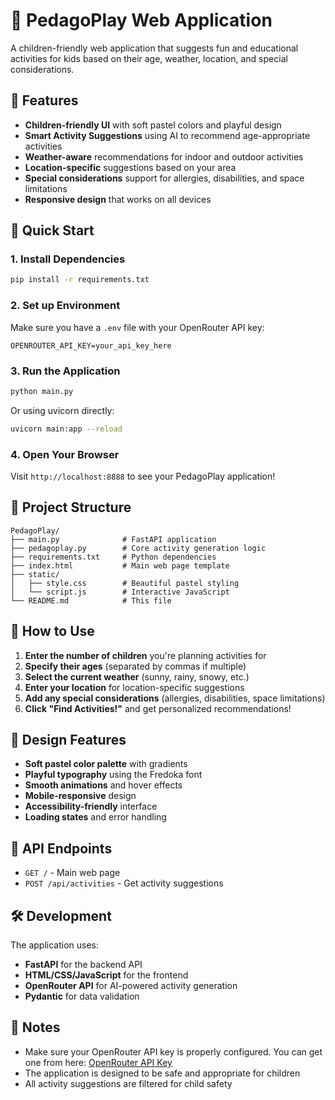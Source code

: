 # 🎨 PedagoPlay Web Application

A children-friendly web application that suggests fun and educational activities for kids based on their age, weather, location, and special considerations.

## 🌟 Features

- **Children-friendly UI** with soft pastel colors and playful design
- **Smart Activity Suggestions** using AI to recommend age-appropriate activities
- **Weather-aware** recommendations for indoor and outdoor activities
- **Location-specific** suggestions based on your area
- **Special considerations** support for allergies, disabilities, and space limitations
- **Responsive design** that works on all devices

## 🚀 Quick Start

### 1. Install Dependencies
```bash
pip install -r requirements.txt
```

### 2. Set up Environment
Make sure you have a `.env` file with your OpenRouter API key:
```
OPENROUTER_API_KEY=your_api_key_here
```

### 3. Run the Application
```bash
python main.py
```

Or using uvicorn directly:
```bash
uvicorn main:app --reload
```

### 4. Open Your Browser
Visit `http://localhost:8888` to see your PedagoPlay application!

## 📁 Project Structure

```
PedagoPlay/
├── main.py              # FastAPI application
├── pedagoplay.py        # Core activity generation logic
├── requirements.txt     # Python dependencies
├── index.html           # Main web page template
├── static/
│   ├── style.css        # Beautiful pastel styling
│   └── script.js        # Interactive JavaScript
└── README.md            # This file
```

## 🎯 How to Use

1. **Enter the number of children** you're planning activities for
2. **Specify their ages** (separated by commas if multiple)
3. **Select the current weather** (sunny, rainy, snowy, etc.)
4. **Enter your location** for location-specific suggestions
5. **Add any special considerations** (allergies, disabilities, space limitations)
6. **Click "Find Activities!"** and get personalized recommendations!

## 🎨 Design Features

- **Soft pastel color palette** with gradients
- **Playful typography** using the Fredoka font
- **Smooth animations** and hover effects
- **Mobile-responsive** design
- **Accessibility-friendly** interface
- **Loading states** and error handling

## 🔧 API Endpoints

- `GET /` - Main web page
- `POST /api/activities` - Get activity suggestions

## 🛠️ Development

The application uses:
- **FastAPI** for the backend API
- **HTML/CSS/JavaScript** for the frontend
- **OpenRouter API** for AI-powered activity generation
- **Pydantic** for data validation

## 📝 Notes

- Make sure your OpenRouter API key is properly configured. You can get one from here: [OpenRouter API Key](https://openrouter.ai/docs/api-reference/authentication)
- The application is designed to be safe and appropriate for children
- All activity suggestions are filtered for child safety

